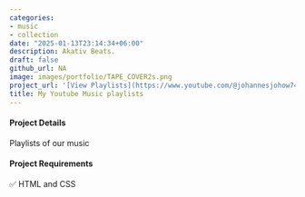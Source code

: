 ```yaml
---
categories:
- music 
- collection
date: "2025-01-13T23:14:34+06:00"
description: Akativ Beats.
draft: false
github_url: NA
image: images/portfolio/TAPE_COVER2s.png
project_url: '[View Playlists](https://www.youtube.com/@johannesjohow7471)'
title: My Youtube Music playlists 
---
```



  #### Project Details
  
  Playlists of our music 
  
#### Project Requirements

✅ HTML and CSS
